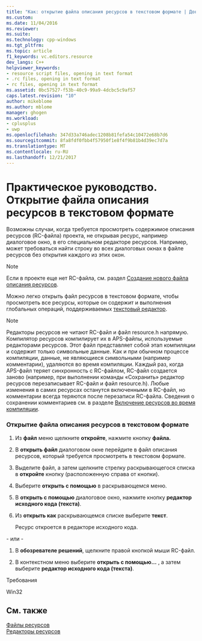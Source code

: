 ```yaml
---
title: "Как: открытие файла описания ресурсов в текстовом формате | Документы Microsoft"
ms.custom: 
ms.date: 11/04/2016
ms.reviewer: 
ms.suite: 
ms.technology: cpp-windows
ms.tgt_pltfrm: 
ms.topic: article
f1_keywords: vc.editors.resource
dev_langs: C++
helpviewer_keywords:
- resource script files, opening in text format
- .rc files, opening in text format
- rc files, opening in text format
ms.assetid: 0bc57527-f53b-40c9-99a9-4dcbc5c9af57
caps.latest.revision: "10"
author: mikeblome
ms.author: mblome
manager: ghogen
ms.workload:
- cplusplus
- uwp
ms.openlocfilehash: 347d33a746adec1208b81fefa54c10472e68b7d6
ms.sourcegitcommit: 8fa8fdf0fbb4f57950f1e8f4f9b81b4d39ec7d7a
ms.translationtype: MT
ms.contentlocale: ru-RU
ms.lasthandoff: 12/21/2017
---
```

# <a name="how-to-open-a-resource-script-file-in-text-format"></a>Практическое руководство. Открытие файла описания ресурсов в текстовом формате
Возможны случаи, когда требуется просмотреть содержимое описания ресурсов (RC-файла) проекта, не открывая ресурс, например диалоговое окно, в его специальном редакторе ресурсов. Например, может требоваться найти строку во всех диалоговых окнах в файле ресурсов без открытия каждого из этих окон.  
  
> [!NOTE]
>  Если в проекте еще нет RC-файла, см. раздел [Создание нового файла описания ресурсов](../windows/how-to-create-a-resource-script-file.md).  
  
 Можно легко открыть файл ресурсов в текстовом формате, чтобы просмотреть все ресурсы, которые он содержит и выполнения глобальных операций, поддерживаемых [текстовый редактор](http://msdn.microsoft.com/en-us/508e1f18-99d5-48ad-b5ad-d011b21c6ab1).  
  
> [!NOTE]
>  Редакторы ресурсов не читают RC-файл и файл resource.h напрямую. Компилятор ресурсов компилирует их в APS-файлы, используемые редакторами ресурсов. Этот файл представляет собой этап компиляции и содержит только символьные данные. Как и при обычном процессе компиляции, данные, не являющиеся символьными (например комментарии), удаляются во время компиляции. Каждый раз, когда APS-файл теряет синхронность с RC-файлом, RC-файл создается заново (например, при выполнении команды «Сохранить» редактор ресурсов перезаписывает RC-файл и файл resource.h). Любые изменения в самих ресурсах останутся включенными в RC-файл, но комментарии всегда теряются после перезаписи RC-файла. Сведения о сохранении комментариев см. в разделе [Включение ресурсов во время компиляции](../windows/how-to-include-resources-at-compile-time.md).  
  
### <a name="to-open-a-resource-script-file-as-text"></a>Открытие файла описания ресурсов в текстовом формате  
  
1.  Из **файл** меню щелкните **откройте**, нажмите кнопку **файла.**  
  
2.  В **открыть файл** диалоговом окне перейдите в файл описания ресурсов, который требуется просмотреть в текстовом формате.  
  
3.  Выделите файл, а затем щелкните стрелку раскрывающегося списка в **откройте** кнопку (расположенную справа от кнопки).  
  
4.  Выберите **открыть с помощью** в раскрывающемся меню.  
  
5.  В **открыть с помощью** диалоговое окно, нажмите кнопку **редактор исходного кода (текста)**.  
  
6.  Из **открыть как** раскрывающемся списке выберите **текст**.  
  
     Ресурс откроется в редакторе исходного кода.  
  
 \- или -  
  
1.  В **обозревателе решений**, щелкните правой кнопкой мыши RC-файл.  
  
2.  В контекстном меню выберите **открыть с помощью...** , а затем выберите **редактор исходного кода (текста)**.  
  

  
 Требования  
  
 Win32  
  
## <a name="see-also"></a>См. также  
 [Файлы ресурсов](../windows/resource-files-visual-studio.md)   
 [Редакторы ресурсов](../windows/resource-editors.md)